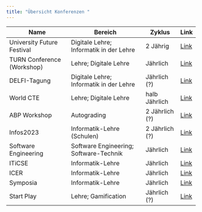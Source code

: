```yaml
---
title: "Übersicht Konferenzen "
---
```




| Name | Bereich | Zyklus | Link |
| --- | --- | --- | --- |
| University Future Festival | Digitale Lehre; Informatik in der Lehre | 2 Jährig | [Link](https://festival.hfd.digital/de/) |
| TURN Conference (Workshop)| Lehre; Digitale Lehre | Jährlich | [Link](https://turn-conference.org/) |
| DELFI-Tagung | Digitale Lehre; Informatik in der Lehre | Jährlich (?)| [Link](https://delfi-tagung.de/) |
| World CTE | Lehre; Digitale Lehre | halb Jährlich | [Link](https://www.worldcte.org/) |
| ABP Workshop | Autograding | 2 Jährlich (?)| [Link](https://www.abp-workshop.de/) |
| Infos2023 | Informatik-Lehre (Schulen) | 2 Jährlich (?) | [Link](https://infos2023.informatik.uni-rostock.de) |
|Software Engineering | Software Engineering; Software-Technik | Jährlich | [Link](https://se-2023.gi.de/) |
| ITiCSE | Informatik-Lehre | Jährlich | [Link](https://sigcse.org/events/iticse/index.html) |
| ICER | Informatik-Lehre |Jährlich | [Link](https://sigcse.org/events/icer/index.html) |
| Symposia | Informatik-Lehre | Jährlich | [Link](https://sigcse.org/events/symposia/index.html) |
| Start Play | Lehre; Gamification | Jährlich (?) | [Link](https://startplay-conference.com/) |


